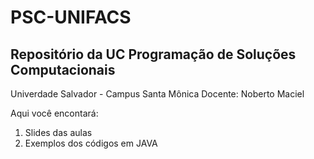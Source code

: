 # PSC-UNIFACS
## Repositório da UC Programação de Soluções Computacionais
Univerdade Salvador - Campus Santa Mônica
Docente: Noberto Maciel

Aqui você encontará:
1. Slides das aulas
2. Exemplos dos códigos em JAVA
